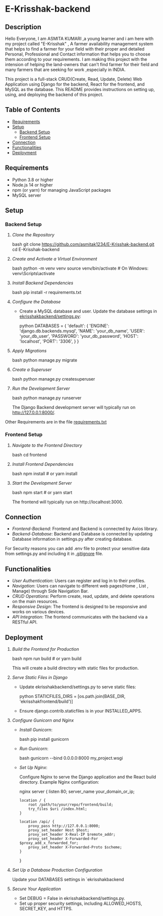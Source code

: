 # E-Krisshak-backend
<!-- explaining setup,functionalities, and deployment steps. -->
<!-- ## for heading, # for main heading,following for links and lists ,[CONTRIBUTING.md](CONTRIBUTING.md) file for locating to file.-->


## Description

Hello Everyone, I am ASMITA KUMARI ,a young learner and i am here with my project called "E-Krisshak" , A farmer availability management system that helps to find a farmer for your field with their proper and detailed Personal, Professional and Contact information that helps you to choose them according to your requirements. I am making this project with the intension of helping the land-owners that can't find farmer for their field and many farmers that are seeking for work ,especially in INDIA.

This project is a full-stack CRUD(Create, Read, Update, Delete) Web Application using Django for the backend, React for the frontend, and MySQL as the database. This README provides instructions on setting up, using, and deploying the backend of this project.

## Table of Contents

- [Requirements](#requirements)
- [Setup](#setup)
  - [Backend Setup](#backend-setup)
  - [Frontend Setup](#frontend-setup)
- [Connection](#connection)
- [Functionalities](#functionalities)
- [Deployment](#deployment)

## Requirements

- Python 3.8 or higher
- Node.js 14 or higher
- npm (or yarn) for managing JavaScript packages
- MySQL server

## Setup

### Backend Setup

1. *Clone the Repository*

   bash
   git clone https://github.com/asmitak1234/E-Krisshak-backend.git
   cd E-Krisshak-backend
   

2. *Create and Activate a Virtual Environment*

   bash
   python -m venv venv
   source venv/bin/activate  # On Windows: venv\Scripts\activate
   

3. *Install Backend Dependencies*

   bash
   pip install -r requirements.txt
   

4. *Configure the Database*

   - Create a MySQL database and user. Update the database settings in [ekrisshakbackend/settings.py](ekrisshakbackend/settings.py):

     python
     DATABASES = {
         'default': {
             'ENGINE': 'django.db.backends.mysql',
             'NAME': 'your_db_name',
             'USER': 'your_db_user',
             'PASSWORD': 'your_db_password',
             'HOST': 'localhost',
             'PORT': '3306',
         }
     }
     

5. *Apply Migrations*

   bash
   python manage.py migrate
   

6. *Create a Superuser*

   bash
   python manage.py createsuperuser
   

7. *Run the Development Server*

   bash
   python manage.py runserver

    The Django Backend development server will typically run on http://127.0.0.1:8000/.
   
Other Requirements are in the file [requirements.txt](requirements.txt)

### Frontend Setup

1. *Navigate to the Frontend Directory*

   bash
   cd frontend
   

2. *Install Frontend Dependencies*

   bash
   npm install  # or yarn install
   

3. *Start the Development Server*

   bash
   npm start  # or yarn start
   

   The frontend will typically run on http://localhost:3000.

## Connection 

- *Frontend-Backend*: Frontend and Backend is connected by Axios library.
- *Backend-Database*: Backend and Database is connected by updating Database information in settings.py after creating database.
 
For Security reasons you can add .env file to protect your sensitive data from settings.py and including it in [.gitignore](.gitignore) file.

## Functionalities

- *User Authentication*: Users can register and log in to their profiles.
- *Navigation*: Users can navigate to different web pages(Home , List , Manage) through Side Navigation Bar.
- *CRUD Operations*: Perform create, read, update, and delete operations on the main resources.
- *Responsive Design*: The frontend is designed to be responsive and works on various devices.
- *API Integration*: The frontend communicates with the backend via a RESTful API.

## Deployment

1. *Build the Frontend for Production*

   bash
   npm run build  # or yarn build
   

   This will create a build directory with static files for production.

2. *Serve Static Files in Django*

   - Update ekrisshakbackend/settings.py to serve static files:

     python
     STATICFILES_DIRS = [os.path.join(BASE_DIR, 'ekrisshakfrontend/build')]
     

   - Ensure django.contrib.staticfiles is in your INSTALLED_APPS.

3. *Configure Gunicorn and Nginx*

   - *Install Gunicorn*:

     bash
     pip install gunicorn
     

   - *Run Gunicorn*:

     bash
     gunicorn --bind 0.0.0.0:8000 my_project.wsgi
     

   - *Set Up Nginx*:

     Configure Nginx to serve the Django application and the React build directory. Example Nginx configuration:

     nginx
     server {
         listen 80;
         server_name your_domain_or_ip;

         location / {
             root /path/to/your/repo/frontend/build;
             try_files $uri /index.html;
         }

         location /api/ {
             proxy_pass http://127.0.0.1:8000;
             proxy_set_header Host $host;
             proxy_set_header X-Real-IP $remote_addr;
             proxy_set_header X-Forwarded-For $proxy_add_x_forwarded_for;
             proxy_set_header X-Forwarded-Proto $scheme;
         }
     }
     

4. *Set Up a Database Production Configuration*

   Update your DATABASES settings in `ekrisshakbackend

5. *Secure Your Application*

   - Set DEBUG = False in ekrisshakbackend/settings.py.
   - Set up proper security settings, including ALLOWED_HOSTS, SECRET_KEY, and HTTPS.

